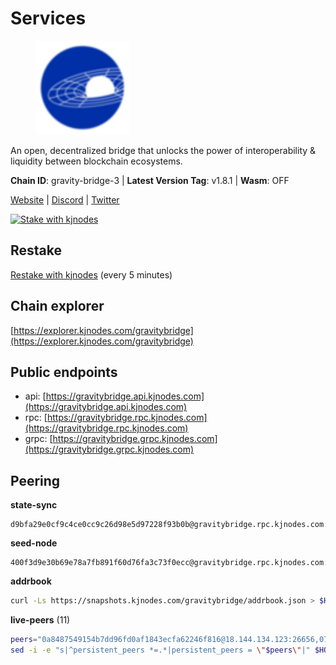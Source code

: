 # Services

<figure><img src="https://raw.githubusercontent.com/kj89/cosmos-images/main/logos/gravitybridge.png" width="150" alt=""><figcaption></figcaption></figure>

An open, decentralized bridge that unlocks the power of  interoperability & liquidity between blockchain ecosystems.

**Chain ID**: gravity-bridge-3 | **Latest Version Tag**: v1.8.1 | **Wasm**: OFF

[Website](https://www.gravitybridge.net) | [Discord](https://discord.gg/ARV8dTSjAk) | [Twitter](https://twitter.com/gravity_bridge)

[![Stake with kjnodes](https://i.ibb.co/cr44Q8j/button-stake-with-kjnodes.png)](https://restake.app/gravitybridge/gravityvaloper1nw3uavthnjwsgrrjzav2wdg9m0pw7k4fc7hvlz)

## Restake

[Restake with kjnodes](https://restake.app/gravitybridge/gravityvaloper1nw3uavthnjwsgrrjzav2wdg9m0pw7k4fc7hvlz) (every 5 minutes)
## Chain explorer
[https://explorer.kjnodes.com/gravitybridge](https://explorer.kjnodes.com/gravitybridge)

## Public endpoints

* api: [https://gravitybridge.api.kjnodes.com](https://gravitybridge.api.kjnodes.com)
* rpc: [https://gravitybridge.rpc.kjnodes.com](https://gravitybridge.rpc.kjnodes.com)
* grpc: [https://gravitybridge.grpc.kjnodes.com](https://gravitybridge.grpc.kjnodes.com)

## Peering

**state-sync**

```text
d9bfa29e0cf9c4ce0cc9c26d98e5d97228f93b0b@gravitybridge.rpc.kjnodes.com:26656
```

**seed-node**

```text
400f3d9e30b69e78a7fb891f60d76fa3c73f0ecc@gravitybridge.rpc.kjnodes.com:26659
```

**addrbook**
```bash
curl -Ls https://snapshots.kjnodes.com/gravitybridge/addrbook.json > $HOME/.gravity/config/addrbook.json
```

**live-peers** (11)
```bash
peers="0a8487549154b7dd96fd0af1843ecfa62246f816@18.144.134.123:26656,07e2da0edb0facd81dab948a128330cc1250b24c@193.70.47.90:14256,1cab2a9034532b5a83a6469537da9c296c2ea09d@65.108.73.25:46656,d9bfa29e0cf9c4ce0cc9c26d98e5d97228f93b0b@65.109.88.38:26656,7ec5a1fe29feebb8ff632ebe2a4e3f70586e2adc@65.108.232.134:33656,58dcaae5a8186fcbce6b6a4e9bdcd9f2b4c9cc80@38.242.252.64:26656,5ad3fe86b1214e1f5c897d23a2863fb46bdfc1f7@185.16.38.165:14256,3eae7c785e7038b3c1376dc2fc8e6cff9d0ad709@65.108.121.110:14656,0b0f045fb385118c3a8f32138748922ac6358103@66.172.36.133:12656,a792277aeeb9784fbb0bd2f66a69d0ac362b89fb@65.108.126.35:28656,e5362a93c6e7f686d72c8d6d98be2c7bceeb5cc3@49.12.23.149:27010"
sed -i -e "s|^persistent_peers *=.*|persistent_peers = \"$peers\"|" $HOME/.gravity/config/config.toml
```
